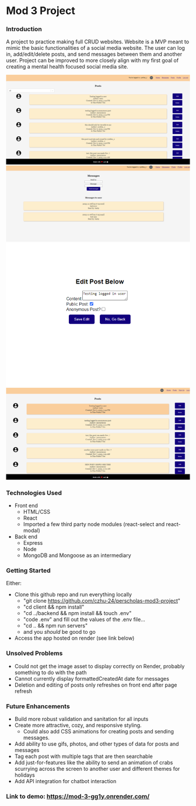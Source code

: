 # Mod 3 Project

### Introduction
A project to practice making full CRUD websites. Website is a MVP meant to mimic the basic functionalities of a social media website. The user can log in, add/edit/delete posts, and send messages between them and another user. Project can be improved to more closely align with my first goal of creating a mental health focused social media site. 

![Screenshot 1](client/src/assets/mod3_1.PNG)
![Screenshot 2](client/src/assets/mod3_2.PNG)
![Screenshot 3](client/src/assets/mod3_3.PNG)
![Screenshot 4](client/src/assets/mod3_4.PNG)

### Technologies Used
- Front end
	- HTML/CSS
	- React
	- Imported a few third party node modules (react-select and react-modal)
- Back end
	- Express
	- Node
	- MongoDB and Mongoose as an intermediary 

### Getting Started
Either:
- Clone this github repo and run everything locally
	- "git clone https://github.com/czhu-24/perscholas-mod3-project"
	- "cd client && npm install"
	- "cd ../backend && npm install && touch .env"
	- "code .env" and fill out the values of the .env file... 
	- "cd .. && npm run servers"
	- and you *should* be good to go
- Access the app hosted on render (see link below)

### Unsolved Problems
- Could not get the image asset to display correctly on Render, probably something to do with the path
- Cannot currently display formattedCreatedAt date for messages
- Deletion and editing of posts only refreshes on front end after page refresh

### Future Enhancements
- Build more robust validation and sanitation for all inputs
- Create more attractive, cozy, and responsive styling.
	- Could also add CSS animations for creating posts and sending messages.
- Add ability to use gifs, photos, and other types of data for posts and messages
- Tag each post with multiple tags that are then searchable
- Add just-for-features like the ability to send an animation of crabs scurrying across the screen to another user and different themes for holidays
- Add API integration for chatbot interaction

### Link to demo: https://mod-3-gg1y.onrender.com/
